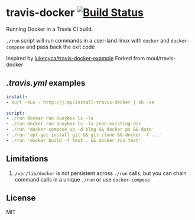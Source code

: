 # travis-docker [![Build Status](https://travis-ci.org/moul/travis-docker.svg?branch=master)](https://travis-ci.org/moul/travis-docker)

Running Docker in a Travis CI build.

`./run` script will run commands in a user-land linux with `docker` and `docker-compose` and pass back the exit code

Inspired by [lukecyca/travis-docker-example](https://github.com/lukecyca/travis-docker-example)
Forked from moul/travis-docker


## *.travis.yml* examples

```yaml
install:
- curl -sLo - http://j.mp/install-travis-docker | sh -xe

script:
- ./run docker run busybox ls -la
- ./run docker run busybox ls -la /non-existing-dir
- ./run 'docker-compose up -d blog && docker ps && date'
- ./run 'apt-get install git && git clone && docker -f ...'
- ./run 'docker build -t test . && docker run test'
```

## Limitations

1. `/var/lib/docker` is not persistent across `./run` calls, but you can chain command calls in a unique `./run` or use `docker-compose`



## License

MIT
